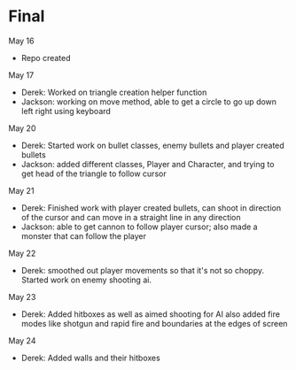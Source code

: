 # Final

May 16
- Repo created

May 17
- Derek: Worked on triangle creation helper function
- Jackson: working on move method, able to get a circle to go up down left right using keyboard

May 20
- Derek: Started work on bullet classes, enemy bullets and player created bullets
- Jackson: added different classes, Player and Character, and trying to get head of the triangle to follow cursor

May 21
- Derek: Finished work with player created bullets, can shoot in direction of the cursor and can move in a straight line in any direction
- Jackson: able to get cannon to follow player cursor; also made a monster that can follow the player

May 22
- Derek: smoothed out player movements so that it's not so choppy. Started work on enemy shooting ai.

May 23
- Derek: Added hitboxes as well as aimed shooting for AI also added fire modes like shotgun and rapid fire and boundaries at the edges of screen

May 24
- Derek: Added walls and their hitboxes

